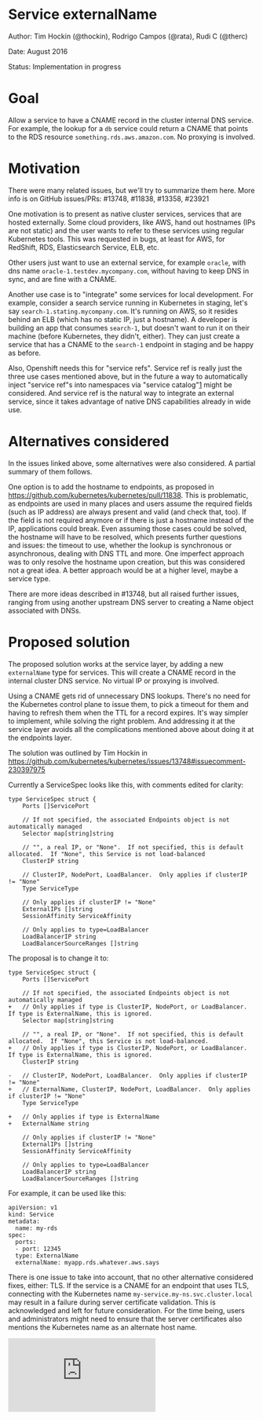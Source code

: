 # Service externalName

Author: Tim Hockin (@thockin), Rodrigo Campos (@rata), Rudi C (@therc)

Date: August 2016

Status: Implementation in progress

# Goal

Allow a service to have a CNAME record in the cluster internal DNS service. For
example, the lookup for a `db` service could return a CNAME that points to the
RDS resource `something.rds.aws.amazon.com`. No proxying is involved.

# Motivation

There were many related issues, but we'll try to summarize them here. More info
is on GitHub issues/PRs: #13748, #11838, #13358, #23921

One motivation is to present as native cluster services, services that are
hosted externally. Some cloud providers, like AWS, hand out hostnames (IPs are
not static) and the user wants to refer to these services using regular
Kubernetes tools. This was requested in bugs, at least for AWS, for RedShift,
RDS, Elasticsearch Service, ELB, etc.

Other users just want to use an external service, for example `oracle`, with dns
name `oracle-1.testdev.mycompany.com`, without having to keep DNS in sync, and
are fine with a CNAME.

Another use case is to "integrate" some services for local development. For
example, consider a search service running in Kubernetes in staging, let's say
`search-1.stating.mycompany.com`. It's running on AWS, so it resides behind an
ELB (which has no static IP, just a hostname). A developer is building an app
that consumes `search-1`, but doesn't want to run it on their machine (before
Kubernetes, they didn't, either). They can just create a service that has a
CNAME to the `search-1` endpoint in staging and be happy as before.

Also, Openshift needs this for "service refs". Service ref is really just the
three use cases mentioned above, but in the future a way to automatically inject
"service ref"s into namespaces via "service catalog"[1] might be considered. And
service ref is the natural way to integrate an external service, since it takes
advantage of native DNS capabilities already in wide use.

[1]: https://github.com/kubernetes/kubernetes/pull/17543

# Alternatives considered

In the issues linked above, some alternatives were also considered. A partial
summary of them follows.

One option is to add the hostname to endpoints, as proposed in
https://github.com/kubernetes/kubernetes/pull/11838. This is problematic, as
endpoints are used in many places and users assume the required fields (such as
IP address) are always present and valid (and check that, too). If the field is
not required anymore or if there is just a hostname instead of the IP,
applications could break. Even assuming those cases could be solved, the
hostname will have to be resolved, which presents further questions and issues:
the timeout to use, whether the lookup is synchronous or asynchronous, dealing
with DNS TTL and more. One imperfect approach was to only resolve the hostname
upon creation, but this was considered not a great idea. A better approach
would be at a higher level, maybe a service type.

There are more ideas described in #13748, but all raised further issues,
ranging from using another upstream DNS server to creating a Name object
associated with DNSs.

# Proposed solution

The proposed solution works at the service layer, by adding a new `externalName`
type for services. This will create a CNAME record in the internal cluster DNS
service. No virtual IP or proxying is involved.

Using a CNAME gets rid of unnecessary DNS lookups. There's no need for the
Kubernetes control plane to issue them, to pick a timeout for them and having to
refresh them when the TTL for a record expires. It's way simpler to implement,
while solving the right problem. And addressing it at the service layer avoids
all the complications mentioned above about doing it at the endpoints layer.

The solution was outlined by Tim Hockin in
https://github.com/kubernetes/kubernetes/issues/13748#issuecomment-230397975

Currently a ServiceSpec looks like this, with comments edited for clarity:

```
type ServiceSpec struct {
    Ports []ServicePort

    // If not specified, the associated Endpoints object is not automatically managed
    Selector map[string]string

    // "", a real IP, or "None".  If not specified, this is default allocated.  If "None", this Service is not load-balanced
    ClusterIP string

    // ClusterIP, NodePort, LoadBalancer.  Only applies if clusterIP != "None"
    Type ServiceType

    // Only applies if clusterIP != "None"
    ExternalIPs []string
    SessionAffinity ServiceAffinity

    // Only applies to type=LoadBalancer
    LoadBalancerIP string
    LoadBalancerSourceRanges []string
```

The proposal is to change it to:

```
type ServiceSpec struct {
    Ports []ServicePort

    // If not specified, the associated Endpoints object is not automatically managed
+   // Only applies if type is ClusterIP, NodePort, or LoadBalancer.  If type is ExternalName, this is ignored.
    Selector map[string]string

    // "", a real IP, or "None".  If not specified, this is default allocated.  If "None", this Service is not load-balanced.
+   // Only applies if type is ClusterIP, NodePort, or LoadBalancer.  If type is ExternalName, this is ignored.
    ClusterIP string

-   // ClusterIP, NodePort, LoadBalancer.  Only applies if clusterIP != "None"
+   // ExternalName, ClusterIP, NodePort, LoadBalancer.  Only applies if clusterIP != "None"
    Type ServiceType

+   // Only applies if type is ExternalName
+   ExternalName string

    // Only applies if clusterIP != "None"
    ExternalIPs []string
    SessionAffinity ServiceAffinity

    // Only applies to type=LoadBalancer
    LoadBalancerIP string
    LoadBalancerSourceRanges []string
```

For example, it can be used like this:

```
apiVersion: v1
kind: Service
metadata:
  name: my-rds
spec:
  ports:
  - port: 12345
  type: ExternalName
  externalName: myapp.rds.whatever.aws.says
```

There is one issue to take into account, that no other alternative considered
fixes, either: TLS. If the service is a CNAME for an endpoint that uses TLS,
connecting with the Kubernetes name `my-service.my-ns.svc.cluster.local` may
result in a failure during server certificate validation. This is acknowledged
and left for future consideration. For the time being, users and administrators
might need to ensure that the server certificates also mentions the Kubernetes
name as an alternate host name.


<!-- BEGIN MUNGE: GENERATED_ANALYTICS -->
[![Analytics](https://kubernetes-site.appspot.com/UA-36037335-10/GitHub/docs/proposals/service-external-name.md?pixel)]()
<!-- END MUNGE: GENERATED_ANALYTICS -->
